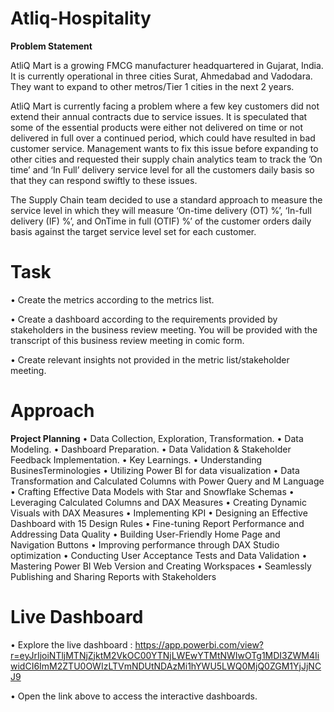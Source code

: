 # Atliq-Hospitality
  **Problem Statement**
 
AtliQ Mart is a growing FMCG manufacturer headquartered in Gujarat, India. It is currently operational in three cities Surat, Ahmedabad and Vadodara. They want to expand to other metros/Tier 1 cities in the next 2 years.

AtliQ Mart is currently facing a problem where a few key customers did not extend their annual contracts due to service issues. It is speculated that some of the essential products were either not delivered on time or not delivered in full over a continued period, which could have resulted in bad customer service. Management wants to fix this issue before expanding to other cities and requested their supply chain analytics team to track the ’On time’ and ‘In Full’ delivery service level for all the customers daily basis so that they can respond swiftly to these issues.

The Supply Chain team decided to use a standard approach to measure the service level in which they will measure ‘On-time delivery (OT) %’, ‘In-full delivery (IF) %’, and OnTime in full (OTIF) %’ of the customer orders daily basis against the target service level set for each customer.

# Task
•	Create the metrics according to the metrics list.

•	Create a dashboard according to the requirements provided by stakeholders in the business review meeting. You will be provided with the transcript of this business review 
  meeting in comic form.
  
•	Create relevant insights not provided in the metric list/stakeholder meeting.

# Approach
**Project Planning**
•	Data Collection, Exploration, Transformation.
•	Data Modeling.
•	Dashboard Preparation.
•	Data Validation & Stakeholder Feedback Implementation.
• Key Learnings.
•	Understanding BusinesTerminologies
•	Utilizing Power BI for data visualization
•	Data Transformation and Calculated Columns with Power Query and M Language
•	Crafting Effective Data Models with Star and Snowflake Schemas
•	Leveraging Calculated Columns and DAX Measures
•	Creating Dynamic Visuals with DAX Measures
•	Implementing KPI
•	Designing an Effective Dashboard with 15 Design Rules
•	Fine-tuning Report Performance and Addressing Data Quality
•	Building User-Friendly Home Page and Navigation Buttons
•	Improving performance through DAX Studio optimization
•	Conducting User Acceptance Tests and Data Validation
•	Mastering Power BI Web Version and Creating Workspaces
•	Seamlessly Publishing and Sharing Reports with Stakeholders
# Live Dashboard
•	Explore the live dashboard :
  https://app.powerbi.com/view?r=eyJrIjoiNTljMTNjZjktM2VkOC00YTNjLWEwYTMtNWIwOTg1MDI3ZWM4IiwidCI6ImM2ZTU0OWIzLTVmNDUtNDAzMi1hYWU5LWQ0MjQ0ZGM1YjJjNCJ9

•	Open the link above to access the interactive dashboards.
